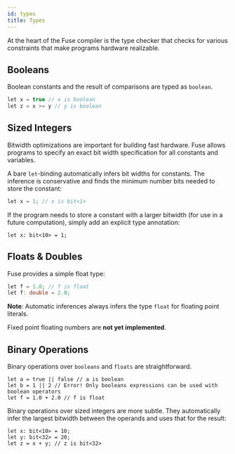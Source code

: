 ```yaml
---
id: types
title: Types
---
```


At the heart of the Fuse compiler is the type checker that checks for various
constraints that make programs hardware realizable.

## Booleans

Boolean constants and the result of comparisons are typed as `boolean`.

```C
let x = true // x is boolean
let z = x >= y // y is boolean
```

## Sized Integers

Bitwidth optimizations are important for building fast hardware. Fuse allows
programs to specify an exact bit width specification for all constants
and variables.

A bare `let`-binding automatically infers bit widths for constants. The
inference is conservative and finds the minimum number bits needed to store
the constant:

```C
let x = 1; // x is bit<1>
```

If the program needs to store a constant with a larger bitwidth (for use in
a future computation), simply add an explicit type annotation:

```
let x: bit<10> = 1;
```

## Floats & Doubles

Fuse provides a simple float type:

```C
let f = 1.0; // f is float
let f: double = 2.0;
```

**Note**: Automatic inferences always infers the type `float` for floating
point literals.

Fixed point floating numbers are **not yet implemented**.

## Binary Operations

Binary operations over `booleans` and `floats` are straightforward.

```
let a = true || false // a is boolean
let b = 1 || 2 // Error! Only booleans expressions can be used with boolean operators
let f = 1.0 + 2.0 // f is float
```

Binary operations over sized integers are more subtle. They automatically
infer the largest bitwidth between the operands and uses that for the
result:

```
let x: bit<10> = 10;
let y: bit<32> = 20;
let z = x + y; // z is bit<32>
```

